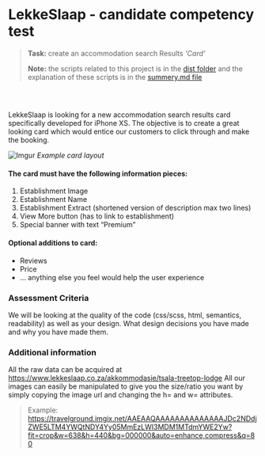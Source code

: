 # LekkeSlaap - candidate competency test
> **Task:** create an accommodation search Results *'Card'*
>
> **Note:** the scripts related to this project is in the [dist folder](/lekrtest/dist/)
> and the explanation of these scripts is in the [summery.md file](/lekrtest/summery.md)
### &nbsp;

LekkeSlaap is looking for a new accommodation search results card specifically developed for iPhone XS. 
The objective is to create a great looking card which would entice our customers to click through and make the booking. 

![Imgur](https://i.imgur.com/B5bPsgQ.jpg)
*Example card layout*

#### The card must have the following information pieces:
1. Establishment Image
2. Establishment Name
3. Establishment Extract (shortened version of description max two lines)
4. View More button (has to link to establishment)
5. Special banner with text “Premium”

#### Optional additions to card:
- Reviews
- Price
- … anything else you feel would help the user experience

### Assessment Criteria
We will be looking at the quality of the code (css/scss, html, semantics, readability) as well as your design. 
What design decisions you have made and why you have made them. 

### Additional information
All the raw data can be acquired at https://www.lekkeslaap.co.za/akkommodasie/tsala-treetop-lodge
All our images can easily be manipulated to give you the size/ratio you want by simply copying the image url and changing the h= and w= attributes. 
>Example: 
>https://travelground.imgix.net/AAEAAQAAAAAAAAAAAAAAJDc2NDdjZWE5LTM4YWQtNDY4Yy05MmEzLWI3MDM1MTdmYWE2Yw?fit=crop&w=638&h=440&bg=000000&auto=enhance,compress&q=80



